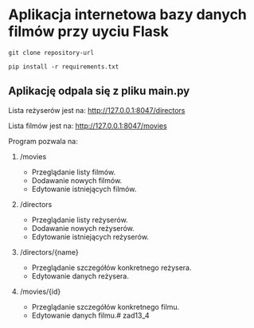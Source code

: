 # Aplikacja internetowa bazy danych filmów przy uyciu Flask

```
git clone repository-url
```
```
pip install -r requirements.txt
```
## Aplikację odpala się z pliku main.py

Lista reżyserów jest na: http://127.0.0.1:8047/directors

Lista filmów jest na: http://127.0.0.1:8047/movies

Program pozwala na:

1. /movies
    - Przeglądanie listy filmów.
    - Dodawanie nowych filmów.
    - Edytowanie istniejących filmów.


2. /directors
    - Przeglądanie listy reżyserów.
    - Dodawanie nowych reżyserów.
    - Edytowanie istniejących reżyserów.


3. /directors/{name}
    - Przeglądanie szczegółów konkretnego reżysera.
    - Edytowanie danych reżysera.

4. /movies/{id}

    - Przeglądanie szczegółów konkretnego filmu.
    - Edytowanie danych filmu.# zad13_4
